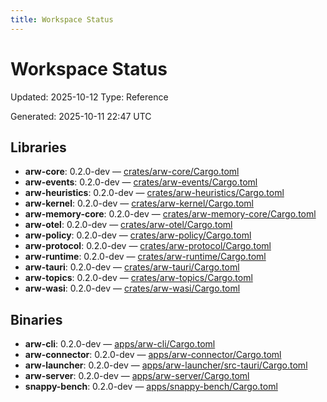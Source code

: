 ```yaml
---
title: Workspace Status
---
```


# Workspace Status
Updated: 2025-10-12
Type: Reference

<!-- GENERATED FILE: scripts/docgen_core.py; do not edit by hand -->

Generated: 2025-10-11 22:47 UTC

## Libraries
- **arw-core**: 0.2.0-dev — [crates/arw-core/Cargo.toml](https://github.com/t3hw00t/ARW/blob/main/crates/arw-core/Cargo.toml)
- **arw-events**: 0.2.0-dev — [crates/arw-events/Cargo.toml](https://github.com/t3hw00t/ARW/blob/main/crates/arw-events/Cargo.toml)
- **arw-heuristics**: 0.2.0-dev — [crates/arw-heuristics/Cargo.toml](https://github.com/t3hw00t/ARW/blob/main/crates/arw-heuristics/Cargo.toml)
- **arw-kernel**: 0.2.0-dev — [crates/arw-kernel/Cargo.toml](https://github.com/t3hw00t/ARW/blob/main/crates/arw-kernel/Cargo.toml)
- **arw-memory-core**: 0.2.0-dev — [crates/arw-memory-core/Cargo.toml](https://github.com/t3hw00t/ARW/blob/main/crates/arw-memory-core/Cargo.toml)
- **arw-otel**: 0.2.0-dev — [crates/arw-otel/Cargo.toml](https://github.com/t3hw00t/ARW/blob/main/crates/arw-otel/Cargo.toml)
- **arw-policy**: 0.2.0-dev — [crates/arw-policy/Cargo.toml](https://github.com/t3hw00t/ARW/blob/main/crates/arw-policy/Cargo.toml)
- **arw-protocol**: 0.2.0-dev — [crates/arw-protocol/Cargo.toml](https://github.com/t3hw00t/ARW/blob/main/crates/arw-protocol/Cargo.toml)
- **arw-runtime**: 0.2.0-dev — [crates/arw-runtime/Cargo.toml](https://github.com/t3hw00t/ARW/blob/main/crates/arw-runtime/Cargo.toml)
- **arw-tauri**: 0.2.0-dev — [crates/arw-tauri/Cargo.toml](https://github.com/t3hw00t/ARW/blob/main/crates/arw-tauri/Cargo.toml)
- **arw-topics**: 0.2.0-dev — [crates/arw-topics/Cargo.toml](https://github.com/t3hw00t/ARW/blob/main/crates/arw-topics/Cargo.toml)
- **arw-wasi**: 0.2.0-dev — [crates/arw-wasi/Cargo.toml](https://github.com/t3hw00t/ARW/blob/main/crates/arw-wasi/Cargo.toml)

## Binaries
- **arw-cli**: 0.2.0-dev — [apps/arw-cli/Cargo.toml](https://github.com/t3hw00t/ARW/blob/main/apps/arw-cli/Cargo.toml)
- **arw-connector**: 0.2.0-dev — [apps/arw-connector/Cargo.toml](https://github.com/t3hw00t/ARW/blob/main/apps/arw-connector/Cargo.toml)
- **arw-launcher**: 0.2.0-dev — [apps/arw-launcher/src-tauri/Cargo.toml](https://github.com/t3hw00t/ARW/blob/main/apps/arw-launcher/src-tauri/Cargo.toml)
- **arw-server**: 0.2.0-dev — [apps/arw-server/Cargo.toml](https://github.com/t3hw00t/ARW/blob/main/apps/arw-server/Cargo.toml)
- **snappy-bench**: 0.2.0-dev — [apps/snappy-bench/Cargo.toml](https://github.com/t3hw00t/ARW/blob/main/apps/snappy-bench/Cargo.toml)
